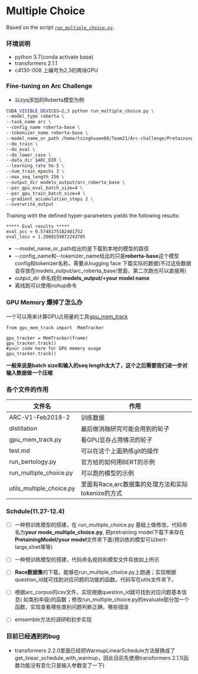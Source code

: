 # Multiple Choice

Based on the script [`run_multiple_choice.py`]().

### 环境说明

- python 3.7(conda activate base)
- transformers 2.1.1
- c4130-008 上编号为2,3的两块GPU

### Fine-tuning on Arc Challenge 

- 以zyq添加的Roberta模型为例

```bash
CUDA_VISIBLE_DEVICES=2,3 python run_multiple_choice.py \
--model_type roberta \
--task_name arc \
--config_name roberta-base \
--tokenizer_name roberta-base \
--model_name_or_path /home/tsinghuaee08/Team21/Arc-challenge/PretainingModel/roberta_base_pytorch_model \
--do_train \
--do_eval \
--do_lower_case \
--data_dir $ARC_DIR \
--learning_rate 5e-5 \
--num_train_epochs 3 \
--max_seq_length 256 \
--output_dir models_output/arc_roberta_base \
--per_gpu_eval_batch_size=4 \
--per_gpu_train_batch_size=4 \
--gradient_accumulation_steps 2 \
--overwrite_output
```
Training with the defined hyper-parameters yields the following results:

```
***** Eval results *****
eval_acc = 0.5748175182481752
eval_loss = 1.2000159872243705
```

- --model_name_or_path给出的是下载到本地的模型的路径
- --config_name和--tokenizer_name给出的只是**roberta-base**这个模型config和tokenizer名称，需要从hugging face 下载实际的数据(不过这些数据会存放在models_output/arc_roberta_base/里面，第二次跑也可以直接用)
- output_dir 命名规则:**models_output/+your model name**
- 离线跑可以使用nohup命令

### GPU Memory 爆掉了怎么办

一个可以用来计算GPU占用量的工具[gpu_mem_track](https://github.com/Oldpan/Pytorch-Memory-Utils)  
```
from gpu_mem_track import  MemTracker

gpu_tracker = MemTracker(frame)
gpu_tracker.track()
#your code here for GPU memory usage 
gpu_tracker.track()
```

**一般来说是batch size和输入的seq length太大了，这个之后需要我们进一步对输入数据做一个压缩**

### 各个文件的作用

| 文件名     | 作用     |
| ------- | -------------------- |
| ARC-V1-Feb2018-2 | 训练数据 |
| distillation | 最后做消融研究可能会用到的轮子 |
| gpu_mem_track.py    | 看GPU显存占用情况的轮子 |
|  test.md|可以在这个上面熟练git的操作|
| run_bertology.py    | 官方给的如何用BERT的示例 |
| run_multiple_choice.py | 可以跑的模型的示例   |
| utils_multiple_choice.py | 里面有Race,arc数据集的处理方法和实际tokenize的方式 |

### Schdule(11.27-12.4)

- [ ] 一种预训练模型的搭建，在 run_multiple_choice.py 基础上做修改，代码命名为**your mode_multiple_choice.py**, 把pretraining model下载下来存在**PretainingModel/your model**文件夹下面(预训练的模型可以bert-large,xlnet等等)

- [ ] 一种预训练模型的搭建，代码命名规则和模型文件存放如上所示

- [ ] **Race数据集**的下载，能够在run_multiple_choice.py上跑通；实现根据question_id就可找到对应问题的功能的函数。代码写在utils文件夹下。

- [ ] 根据arc_corpus的csv文件，实现根据question_id就可找到对应问题基本信息( 如类别年级)的函数；修改run_multiple_choice.py的evaluate部分加一个函数，实现查看哪些类别问题判断正确，哪些错误

- [ ] emsemble方法的调研和初步实现

### 目前已经遇到的bug
- transformers 2.2.0里面已经把WarmupLinearSchedule方法替换成了get_linear_schedule_with_warmup，因此目前先使用transformers 2.1.1(函数功能没有变化只是输入参数变了一下)
